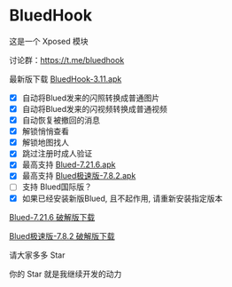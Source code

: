 # BluedHook

这是一个 Xposed 模块

讨论群：https://t.me/bluedhook



最新版下载 [BluedHook-3.11.apk](https://github.com/lack21115/BluedHook/releases/download/v3.11/BluedHook-3.11.apk)

- [x] 自动将Blued发来的闪照转换成普通图片
- [x] 自动将Blued发来的闪视频转换成普通视频
- [x] 自动恢复被撤回的消息
- [x] 解锁悄悄查看
- [x] 解锁地图找人
- [x] 跳过注册时成人验证
- [x] 最高支持 [Blued-7.21.6.apk](https://github.com/lack21115/blued_versions/releases/download/blued/blued-7.21.6.apk)
- [x] 最高支持 [Blued极速版-7.8.2.apk](https://github.com/lack21115/blued_versions/releases/download/blued-fast/blued-fast-7.8.2.apk)
- [ ] 支持 Blued国际版？
- [x] 如果已经安装新版Blued, 且不起作用, 请重新安装指定版本

[Blued-7.21.6 破解版下载](https://github.com/lack21115/blued_versions/releases/download/blued/blued-7.21.6_lspatched-0.5.1.apk)

[Blued极速版-7.8.2 破解版下载](https://github.com/lack21115/blued_versions/releases/download/blued-fast/blued-fast-7.8.2_xposed-signed-5.2.apk)



请大家多多 Star

你的 Star 就是我继续开发的动力
